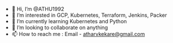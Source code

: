 - 👋 Hi, I’m @ATHU1992
- 👀 I’m interested in GCP, Kubernetes, Terraform, Jenkins, Packer
- 🌱 I’m currently learning Kubernetes and Python
- 💞️ I’m looking to collaborate on anything
- 📫 How to reach me : Email - atharvkekare@gmail.com

<!---
ATHU1992/ATHU1992 is a ✨ special ✨ repository because its `README.md` (this file) appears on your GitHub profile.
You can click the Preview link to take a look at your changes.
--->
